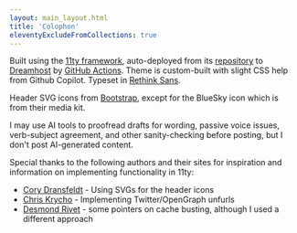 ```yaml
---
layout: main_layout.html
title: 'Colophon'
eleventyExcludeFromCollections: true
---
```


Built using the [11ty framework](https://11ty.dev), auto-deployed from its [repository](https://github.com/edmistond/dedmiston_11ty) to [Dreamhost](https://dreamhost.com) by [GitHub Actions](https://docs.github.com/en/actions). Theme is custom-built with slight CSS help from Github Copilot. Typeset in [Rethink Sans](https://fonts.google.com/specimen/Rethink+Sans).

Header SVG icons from [Bootstrap](https://icons.getbootstrap.com/), except for the BlueSky icon which is from their media kit.

I may use AI tools to proofread drafts for wording, passive voice issues, verb-subject agreement, and other sanity-checking before posting, but I don't post AI-generated content.

Special thanks to the following authors and their sites for inspiration and information on implementing functionality in 11ty:

- [Cory Dransfeldt](https://coryd.dev/) - Using SVGs for the header icons
- [Chris Krycho](https://v5.chriskrycho.com/) - Implementing Twitter/OpenGraph unfurls
- [Desmond Rivet](https://desmondrivet.com/) - some pointers on cache busting, although I used a different approach

